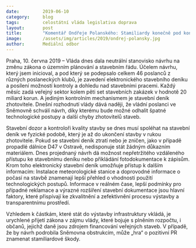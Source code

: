 ```yaml
---
date:         2019-06-10
category:     blog
tags:         celostátní vláda legislativa doprava
layout:       post
title:        "Komentář Ondřeje Polanského: Stamiliardy konečně pod kontrolou, elektronickému stavebnímu deníku dala vláda naději"
image:        /assets/img/articles/2019/ondrej-polansky.jpg
author:       Mediální odbor
---
```

 

Praha, 10. června 2019 – Vláda dnes dala neutrální stanovisko návrhu na změnu zákona o územním plánování a stavebním řádu. Účelem návrhu, který jsem inicioval, a pod který se podepsalo celkem 46 poslanců z různých poslaneckých klubů, je zavedení elektronického stavebního deníku a posílení možností kontroly a dohledu nad stavebními pracemi. Každý měsíc zadá veřejný sektor kolem pěti set stavebních zakázek v hodnotě 20 miliard korun. A jediným kontrolním mechanismem je stavební deník zhotovitele. Dnešní rozhodnutí vlády dává naději, že vládní poslanci ve Sněmovně schválí návrh, díky kterému bude možné odhalit špatné technologické postupy a další chyby zhotovitelů staveb.

Stavební dozor a kontroloři kvality stavby se dnes musí spoléhat na stavební deník ve fyzické podobě, který je až do ukončení stavby v rukou zhotovitele. Pokud se stavební deník ztratí nebo je zničen, jako v případě propadlé dálnice D47 v Ostravě, nedisponuje stát žádným důkazním materiálem. Dnes projednaný návrh dá možnost nepřetržitého vzdáleného přístupu ke stavebnímu deníku nebo přikládání fotodokumentace k zápisům. Krom toho elektronický stavební deník umožňuje přístup k dalším informacím: Instalace meteorologické stanice a doprovodné informace o počasí na stavbě znamenají lepší přehled o vhodnosti použití technologických postupů. Informace v reálném čase, lepší podmínky pro případné reklamace a výrazné rozšíření stavební dokumentace jsou hlavní faktory, které přispívají ke zkvalitnění a zefektivnění procesu výstavby a transparentnímu prostředí.

Vzhledem k částkám, které stát do výstavby infrastruktury vkládá, je urychlené přijetí zákona v zájmu vlády, které bojuje s plněním rozpočtu, i občanů, jejichž daně jsou zdrojem financování veřejných staveb. V případě, že by návrh podrobila Sněmovna obstrukcím, může „hra“ o pozitivní PR znamenat stamiliardové škody.
